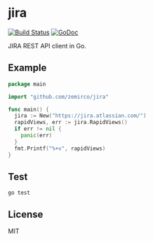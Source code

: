 
# jira

[![Build Status](https://travis-ci.org/zemirco/jira.svg)](https://travis-ci.org/zemirco/jira)
[![GoDoc](https://godoc.org/github.com/zemirco/jira?status.svg)](https://godoc.org/github.com/zemirco/jira)

JIRA REST API client in Go.

## Example

```go
package main

import "github.com/zemirco/jira"

func main() {
  jira := New("https://jira.atlassian.com/")
  rapidViews, err := jira.RapidViews()
  if err != nil {
    panic(err)
  }
  fmt.Printf("%+v", rapidViews)
}
```

## Test

`go test`

## License

MIT
